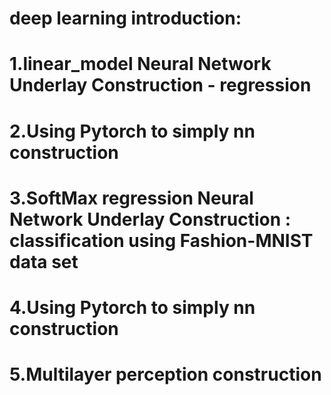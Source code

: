 # deep learning introduction:
# 1.linear_model Neural Network Underlay Construction - regression
# 2.Using Pytorch to simply nn construction
# 3.SoftMax regression Neural Network Underlay Construction : classification using Fashion-MNIST data set 
# 4.Using Pytorch to simply nn construction
# 5.Multilayer perception construction

